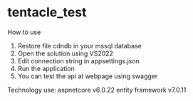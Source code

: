 # tentacle_test
How to use
1. Restore file cdndb in your mssql database
2. Open the solution using VS2022
3. Edit connection string in appsettings.json
4. Run the application
5. You can test the api at webpage using swagger

Technology use:
aspnetcore v6.0.22
entity framework v7.0.11


